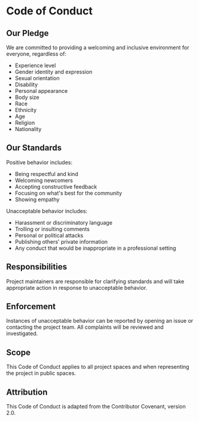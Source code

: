 # Code of Conduct

## Our Pledge

We are committed to providing a welcoming and inclusive environment for everyone, regardless of:
- Experience level
- Gender identity and expression
- Sexual orientation
- Disability
- Personal appearance
- Body size
- Race
- Ethnicity
- Age
- Religion
- Nationality

## Our Standards

Positive behavior includes:
- Being respectful and kind
- Welcoming newcomers
- Accepting constructive feedback
- Focusing on what's best for the community
- Showing empathy

Unacceptable behavior includes:
- Harassment or discriminatory language
- Trolling or insulting comments
- Personal or political attacks
- Publishing others' private information
- Any conduct that would be inappropriate in a professional setting

## Responsibilities

Project maintainers are responsible for clarifying standards and will take appropriate action in response to unacceptable behavior.

## Enforcement

Instances of unacceptable behavior can be reported by opening an issue or contacting the project team. All complaints will be reviewed and investigated.

## Scope

This Code of Conduct applies to all project spaces and when representing the project in public spaces.

## Attribution

This Code of Conduct is adapted from the Contributor Covenant, version 2.0.
